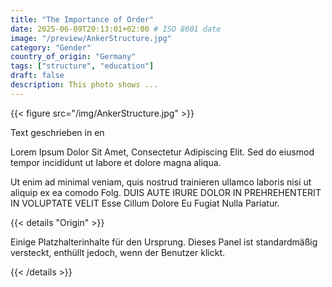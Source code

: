 ```yaml
---
title: "The Importance of Order"
date: 2025-06-09T20:13:01+02:00 # ISO 8601 date
image: "/preview/AnkerStructure.jpg"
category: "Gender"
country_of_origin: "Germany"
tags: ["structure", "education"]
draft: false
description: This photo shows ...
---
```




{{< figure src="/img/AnkerStructure.jpg" >}}

Text geschrieben in en

Lorem Ipsum Dolor Sit Amet, Consectetur Adipiscing Elit. Sed do eiusmod tempor incididunt ut labore et dolore magna aliqua.

Ut enim ad minimal veniam, quis nostrud trainieren ullamco laboris nisi ut aliquip ex ea comodo Folg. DUIS AUTE IRURE DOLOR IN PREHREHENTERIT IN VOLUPTATE VELIT Esse Cillum Dolore Eu Fugiat Nulla Pariatur.

{{< details "Origin" >}}

Einige Platzhalterinhalte für den Ursprung. Dieses Panel ist standardmäßig versteckt, enthüllt jedoch, wenn der Benutzer klickt.

{{< /details >}}

